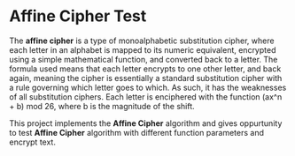 # Affine Cipher Test
The **affine cipher** is a type of monoalphabetic substitution cipher, where each letter in an alphabet is mapped to its numeric equivalent, encrypted using a simple mathematical function, and converted back to a letter. The formula used means that each letter encrypts to one other letter, and back again, meaning the cipher is essentially a standard substitution cipher with a rule governing which letter goes to which. As such, it has the weaknesses of all substitution ciphers. Each letter is enciphered with the function (ax^n + b) mod 26, where b is the magnitude of the shift.

This project implements the **Affine Cipher** algorithm and gives oppurtunity to test **Affine Cipher** algorithm with different function parameters and encrypt text.
